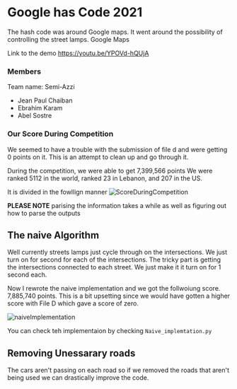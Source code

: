 # Google has Code 2021
The hash code was around Google maps. It went around the possibility of controlling the street lamps.
Google Maps

Link to the demo
https://youtu.be/YPOVd-hQUjA
### Members
Team name: Semi-Azzi

* Jean Paul Chaiban
* Ebrahim Karam
* Abel Sostre 

### Our Score During Competition
We seemed to have a trouble with the submission of file d and were getting 0 points on it. This is an attempt to clean up and go through it. 

During the competition, we were able to get 
7,399,566 points
We were ranked 5112 in the world, ranked 23 in Lebanon, and 207 in the US.

It is divided in the fowllign manner
![ScoreDuringCompetition](https://user-images.githubusercontent.com/10140799/109393997-aa544400-78f2-11eb-807e-50cb962b8cc3.png)

**PLEASE NOTE**
parising the information takes a while as well as figuring out how to parse the outputs

## The naive Algorithm
Well currently streets lamps just cycle through on the intersections. We just turn on for second for each of the intersections. The tricky part is getting the intersections connected to each street. We just make it it turn on for 1 second each.

Now I rewrote the naive implementation and we got the follwoiung score. 7,885,740 points. This is a bit upsetting since we would have gotten a higher score with File D which gave a score of zero.

![naiveImplementation](https://user-images.githubusercontent.com/10140799/109394042-ec7d8580-78f2-11eb-9092-d8dc5b7254e6.png)

You can check teh implementaion by checking `Naive_implemtation.py`

## Removing Unessarary roads
The cars aren't passing on each road so if we removed the roads that aren't being used we can drastically improve the code. 




